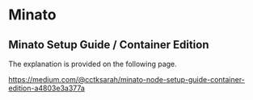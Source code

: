 # Minato
## Minato Setup Guide / Container Edition
The explanation is provided on the following page.

https://medium.com/@cctksarah/minato-node-setup-guide-container-edition-a4803e3a377a
